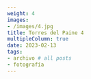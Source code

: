 ```yaml
---
weight: 4
images:
- /images/4.jpg
title: Torres del Paine 4
multipleColumn: true
date: 2023-02-13
tags:
- archivo # all posts
- fotografía
---
```


